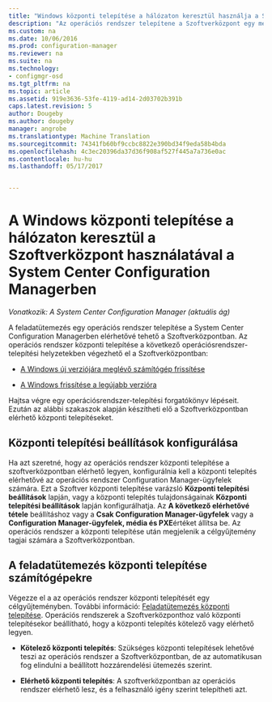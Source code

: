 ```yaml
---
title: "Windows központi telepítése a hálózaton keresztül használja a Szoftverközpontot |} Microsoft Docs"
description: "Az operációs rendszer telepítene a Szoftverközpont egy meglévő számítógép a Windows új verziójára frissítsen, vagy a Windows frissítése a legújabb verzióra."
ms.custom: na
ms.date: 10/06/2016
ms.prod: configuration-manager
ms.reviewer: na
ms.suite: na
ms.technology:
- configmgr-osd
ms.tgt_pltfrm: na
ms.topic: article
ms.assetid: 919e3636-53fe-4119-ad14-2d03702b391b
caps.latest.revision: 5
author: Dougeby
ms.author: dougeby
manager: angrobe
ms.translationtype: Machine Translation
ms.sourcegitcommit: 74341fb60bf9ccbc8822e390bd34f9eda58b4bda
ms.openlocfilehash: 4c3ec20396da37d36f908af527f445a7a736e0ac
ms.contentlocale: hu-hu
ms.lasthandoff: 05/17/2017


---
```

# <a name="use-software-center-to-deploy-windows-over-the-network-with-system-center-configuration-manager"></a>A Windows központi telepítése a hálózaton keresztül a Szoftverközpont használatával a System Center Configuration Managerben

*Vonatkozik: A System Center Configuration Manager (aktuális ág)*

A feladatütemezés egy operációs rendszer telepítése a System Center Configuration Managerben elérhetővé tehető a Szoftverközpontban. Az operációs rendszer központi telepítése a következő operációsrendszer-telepítési helyzetekben végezhető el a Szoftverközpontban:  

-   [A Windows új verziójára meglévő számítógép frissítése](refresh-an-existing-computer-with-a-new-version-of-windows.md)  

-   [A Windows frissítése a legújabb verzióra](upgrade-windows-to-the-latest-version.md)  

 Hajtsa végre egy operációsrendszer-telepítési forgatókönyv lépéseit. Ezután az alábbi szakaszok alapján készítheti elő a Szoftverközpontban elérhető központi telepítéseket.  

## <a name="configure-deployment-settings"></a>Központi telepítési beállítások konfigurálása  
 Ha azt szeretné, hogy az operációs rendszer központi telepítése a szoftverközpontban elérhető legyen, konfigurálnia kell a központi telepítés elérhetővé az operációs rendszer Configuration Manager-ügyfelek számára. Ezt a Szoftver központi telepítése varázsló **Központi telepítési beállítások** lapján, vagy a központi telepítés tulajdonságainak **Központi telepítési beállítások** lapján konfigurálhatja.  Az **A következő elérhetővé tétele** beállításhoz vagy a **Csak Configuration Manager-ügyfelek** vagy a **Configuration Manager-ügyfelek, média és PXE**értéket állítsa be. Az operációs rendszer a központi telepítése után megjelenik a célgyűjtemény tagjai számára a Szoftverközpontban.  

##  <a name="BKMK_Deploy"></a> A feladatütemezés központi telepítése számítógépekre  
 Végezze el a az operációs rendszer központi telepítését egy célgyűjteményben. További információ: [Feladatütemezés központi telepítése](manage-task-sequences-to-automate-tasks.md#BKMK_DeployTS). Operációs rendszerek a Szoftverközponthoz való központi telepítésekor beállítható, hogy a központi telepítés kötelező vagy elérhető legyen.  

-   **Kötelező központi telepítés**: Szükséges központi telepítések lehetővé teszi az operációs rendszer a Szoftverközpontban, de az automatikusan fog elindulni a beállított hozzárendelési ütemezés szerint.  

-   **Elérhető központi telepítés**: A szoftverközpontban az operációs rendszer elérhető lesz, és a felhasználó igény szerint telepítheti azt.  

